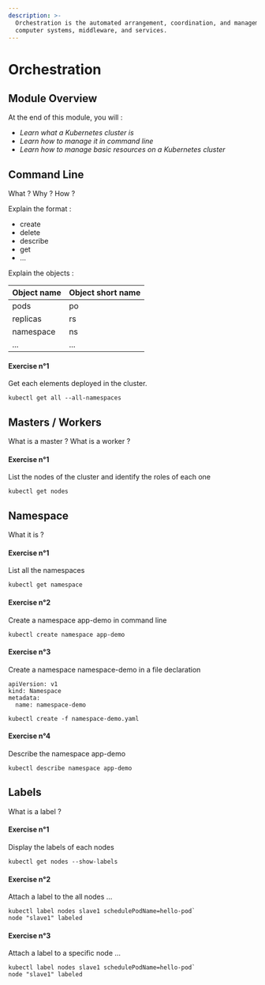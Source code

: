 ```yaml
---
description: >-
  Orchestration is the automated arrangement, coordination, and management of
  computer systems, middleware, and services.
---
```


# Orchestration

## Module Overview

At the end of this module, you will :

* _Learn what a Kubernetes cluster is_
* _Learn how to manage it in command line_
* _Learn how to manage basic resources on a Kubernetes cluster_

## Command Line

What ? Why ? How ? 

Explain the format :

* create
* delete
* describe
* get
* ...

Explain the objects :

| Object name | Object short name |
| :--- | :--- |
| pods | po |
| replicas | rs |
| namespace | ns |
| ... | ... |

#### Exercise n°1

Get each elements deployed in the cluster.

```text
kubectl get all --all-namespaces
```

## Masters / Workers

What is a master ? What is a worker ?

#### Exercise n°1

List the nodes of the cluster and identify the roles of each one

```text
kubectl get nodes
```

## Namespace

What it is ?

#### Exercise n°1

List all the namespaces

```text
kubectl get namespace
```

#### Exercise n°2

Create a namespace app-demo in command line

```text
kubectl create namespace app-demo
```

#### Exercise n°3

Create a namespace namespace-demo in a file declaration

```text
apiVersion: v1
kind: Namespace
metadata:
  name: namespace-demo
```

```text
kubectl create -f namespace-demo.yaml
```

#### Exercise n°4

Describe the namespace app-demo

```text
kubectl describe namespace app-demo
```

## Labels

What is a label ?

#### Exercise n°1

Display the labels of each nodes

```text
kubectl get nodes --show-labels
```

#### Exercise n°2

Attach a label to the all nodes ...

```text
kubectl label nodes slave1 schedulePodName=hello-pod`
node "slave1" labeled
```

#### Exercise n°3

Attach a label to a specific node ...

```text
kubectl label nodes slave1 schedulePodName=hello-pod`
node "slave1" labeled
```



